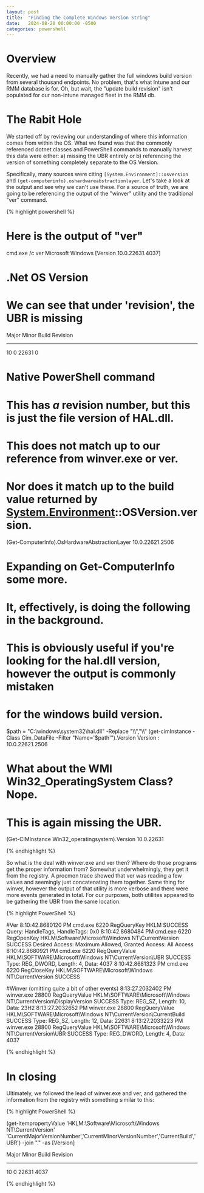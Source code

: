 ```yaml
---
layout: post
title:  "Finding the Complete Windows Version String"
date:   2024-08-20 00:00:00 -0500
categories: powershell
---
```


# Overview

Recently, we had a need to manually gather the full windows build version from several thousand endpoints. No problem, that's what Intune and our RMM database is for. Oh, but wait, the "update build revision" isn't populated for our non-intune managed fleet in the RMM db. 


# The Rabit Hole

We started off by reviewing our understanding of where this information comes from within the OS. What we found was that the commonly referenced dotnet classes and PowerShell commands to manually harvest this data were either: a) missing the UBR entirely or b) referencing the version of something completely separate to the OS Version.

Specifically, many sources were citing `[System.Environment]::osversion` and `(get-computerinfo).oshardwareabstractionlayer`. Let's take a look at the output and see why we can't use these. For a source of truth, we are going to be referencing the output of the "winver" utility and the traditional "ver" command.


{% highlight powershell %}

# Here is the output of "ver"
cmd.exe /c ver
Microsoft Windows [Version 10.0.22631.4037]

# .Net OS Version
# We can see that under 'revision', the UBR is missing
[System.Environment]::OSVersion.Version
Major  Minor  Build  Revision
-----  -----  -----  --------
10     0      22631  0

# Native PowerShell command 
# This has *a* revision number, but this is just the file version of HAL.dll. 
# This does not match up to our reference from winver.exe or ver.
# Nor does it match up to the build value returned by [System.Environment]::OSVersion.version. 
(Get-ComputerInfo).OsHardwareAbstractionLayer
10.0.22621.2506

# Expanding on Get-ComputerInfo some more.
# It, effectively, is doing the following in the background.
# This is obviously useful if you're looking for the hal.dll version, however the output is commonly mistaken 
# for the windows build version.
$path = "C:\windows\system32\hal.dll" -Replace "\\","\\"
(get-cimInstance -Class Cim_DataFile -Filter "Name='$path'").Version
Version    : 10.0.22621.2506

# What about the WMI Win32_OperatingSystem Class? Nope.
# This is again missing the UBR.
(Get-CIMInstance Win32_operatingsystem).Version
10.0.22631

{% endhighlight %}

So what is the deal with winver.exe and ver then? Where do those programs get the proper information from? Somewhat underwhelmingly, they get it from the registry. A procmon trace showed that ver was reading a few values and seemingly just concatenating them together. Same thing for winver, however the output of that utility is more verbose and there
were more events generated in total. For our purposes, both utillites appeared to be gathering the UBR from the same
location.

{% highlight PowerShell %}

#Ver
8:10:42.8680120 PM	cmd.exe	6220	RegQueryKey	HKLM	SUCCESS	Query: HandleTags, HandleTags: 0x0
8:10:42.8680484 PM	cmd.exe	6220	RegOpenKey	HKLM\Software\Microsoft\Windows NT\CurrentVersion	SUCCESS	Desired Access: Maximum Allowed, Granted Access: All Access
8:10:42.8680921 PM	cmd.exe	6220	RegQueryValue	HKLM\SOFTWARE\Microsoft\Windows NT\CurrentVersion\UBR	SUCCESS	Type: REG_DWORD, Length: 4, Data: 4037
8:10:42.8681323 PM	cmd.exe	6220	RegCloseKey	HKLM\SOFTWARE\Microsoft\Windows NT\CurrentVersion	SUCCESS	

#Winver (omitting quite a bit of other events)
8:13:27.2032402 PM	winver.exe	28800	RegQueryValue	HKLM\SOFTWARE\Microsoft\Windows NT\CurrentVersion\DisplayVersion	SUCCESS	Type: REG_SZ, Length: 10, Data: 23H2
8:13:27.2032652 PM	winver.exe	28800	RegQueryValue	HKLM\SOFTWARE\Microsoft\Windows NT\CurrentVersion\CurrentBuild	SUCCESS	Type: REG_SZ, Length: 12, Data: 22631
8:13:27.2033223 PM	winver.exe	28800	RegQueryValue	HKLM\SOFTWARE\Microsoft\Windows NT\CurrentVersion\UBR	SUCCESS	Type: REG_DWORD, Length: 4, Data: 4037


{% endhighlight %}

# In closing

Ultimately, we followed the lead of winver.exe and ver, and gathered the information from the registry with something similar to this:

{% highlight PowerShell %}

(get-itempropertyValue 'HKLM:\Software\Microsoft\Windows NT\CurrentVersion' 'CurrentMajorVersionNumber','CurrentMinorVersionNumber','CurrentBuild','UBR') -join "." -as [Version]

Major  Minor  Build  Revision
-----  -----  -----  --------
10     0      22631  4037

{% endhighlight %}